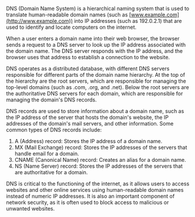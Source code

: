 DNS (Domain Name System) is a hierarchical naming system that is used to translate human-readable domain names (such as [www.example.com](http://www.example.com)) into IP addresses (such as 192.0.2.1) that are used to identify and locate computers on the internet.

When a user enters a domain name into their web browser, the browser sends a request to a DNS server to look up the IP address associated with the domain name. The DNS server responds with the IP address, and the browser uses that address to establish a connection to the website.

DNS operates as a distributed database, with different DNS servers responsible for different parts of the domain name hierarchy. At the top of the hierarchy are the root servers, which are responsible for managing the top-level domains (such as .com, .org, and .net). Below the root servers are the authoritative DNS servers for each domain, which are responsible for managing the domain's DNS records.

DNS records are used to store information about a domain name, such as the IP address of the server that hosts the domain's website, the IP addresses of the domain's mail servers, and other information. Some common types of DNS records include:

1. A (Address) record: Stores the IP address of a domain name.
2. MX (Mail Exchange) record: Stores the IP addresses of the servers that handle email for a domain.
3. CNAME (Canonical Name) record: Creates an alias for a domain name.
4. NS (Name Server) record: Stores the IP addresses of the servers that are authoritative for a domain.

DNS is critical to the functioning of the internet, as it allows users to access websites and other online services using human-readable domain names instead of numeric IP addresses. It is also an important component of network security, as it is often used to block access to malicious or unwanted websites.